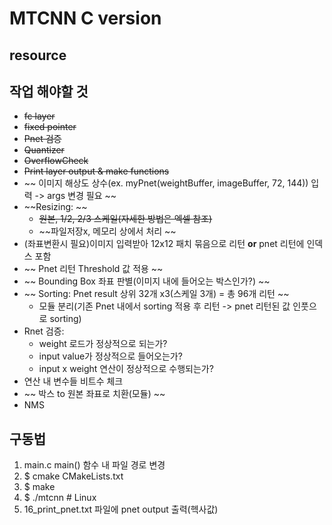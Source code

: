# MTCNN C version
## resource 

## 작업 해야할 것
- ~~fc layer~~
- ~~fixed pointer~~
- ~~Pnet 검증~~
- ~~Quantizer~~
- ~~OverflowCheck~~
- ~~Print layer output & make functions~~
- ~~ 이미지 해상도 상수(ex. myPnet(weightBuffer, imageBuffer, 72, 144)) 입력 -> args 변경 필요 ~~
- ~~Resizing: ~~
  - ~~원본, 1/2, 2/3 스케일(자세한 방법은 엑셀 참조)~~
  - ~~파일저장x, 메모리 상에서 처리 ~~
- (좌표변환시 필요)이미지 입력받아 12x12 패치 묶음으로 리턴 **or** pnet 리턴에 인덱스 포함
- ~~ Pnet 리턴 Threshold 값 적용 ~~
- ~~ Bounding Box 좌표 판별(이미지 내에 들어오는 박스인가?) ~~
- ~~ Sorting: Pnet result 상위 32개 x3(스케일 3개) = 총 96개 리턴 ~~
  - 모듈 분리(기존 Pnet 내에서 sorting 적용 후 리턴 -> pnet 리턴된 값 인풋으로 sorting)
- Rnet 검증: 
  - weight 로드가 정상적으로 되는가? 
  - input value가 정상적으로 들어오는가? 
  - input x weight 연산이 정상적으로 수행되는가?
- 연산 내 변수들 비트수 체크
- ~~ 박스 to 원본 좌표로 치환(모듈) ~~
- NMS

## 구동법
1. main.c main() 함수 내 파일 경로 변경
2. $ cmake CMakeLists.txt
3. $ make
4. $ ./mtcnn  # Linux
5. 16_print_pnet.txt 파일에 pnet output 출력(헥사값)
